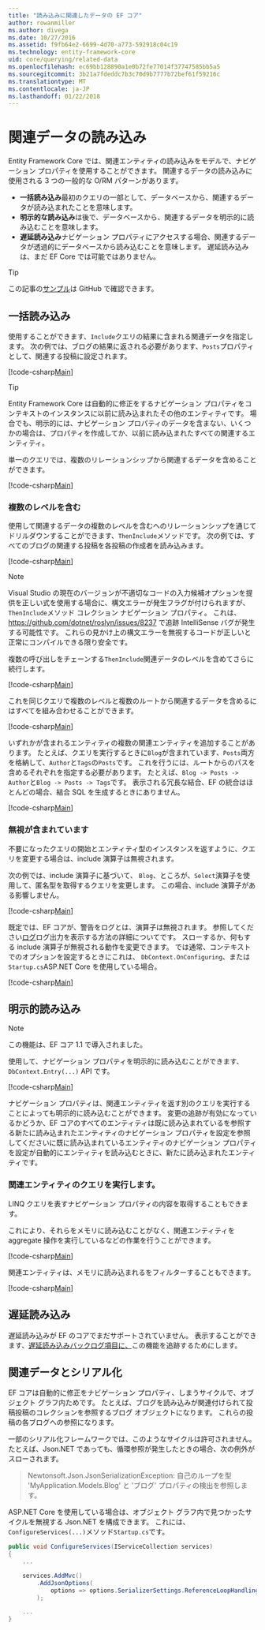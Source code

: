 ```yaml
---
title: "読み込みに関連したデータの EF コア"
author: rowanmiller
ms.author: divega
ms.date: 10/27/2016
ms.assetid: f9fb64e2-6699-4d70-a773-592918c04c19
ms.technology: entity-framework-core
uid: core/querying/related-data
ms.openlocfilehash: ec69bb128890a1e0b72fe77014f37747585bb5a5
ms.sourcegitcommit: 3b21a7fdeddc7b3c70d9b7777b72bef61f59216c
ms.translationtype: MT
ms.contentlocale: ja-JP
ms.lasthandoff: 01/22/2018
---
```

# <a name="loading-related-data"></a>関連データの読み込み

Entity Framework Core では、関連エンティティの読み込みをモデルで、ナビゲーション プロパティを使用することができます。 関連するデータの読み込みに使用される 3 つの一般的な O/RM パターンがあります。
* **一括読み込み**最初のクエリの一部として、データベースから、関連するデータが読み込まれたことを意味します。
* **明示的な読み込み**は後で、データベースから、関連するデータを明示的に読み込むことを意味します。
* **遅延読み込み**ナビゲーション プロパティにアクセスする場合、関連するデータが透過的にデータベースから読み込むことを意味します。 遅延読み込みは、まだ EF Core では可能ではありません。

> [!TIP]  
> この記事の[サンプル](https://github.com/aspnet/EntityFramework.Docs/tree/master/samples/core/Querying)は GitHub で確認できます。

## <a name="eager-loading"></a>一括読み込み

使用することができます、`Include`クエリの結果に含まれる関連データを指定します。 次の例では、ブログの結果に返される必要があります、`Posts`プロパティとして、関連する投稿に設定されます。

[!code-csharp[Main](../../../samples/core/Querying/Querying/RelatedData/Sample.cs#SingleInclude)]

> [!TIP]  
> Entity Framework Core は自動的に修正をするナビゲーション プロパティをコンテキストのインスタンスに以前に読み込まれたその他のエンティティです。 場合でも、明示的には、ナビゲーション プロパティのデータを含まない、いくつかの場合は、プロパティを作成してか、以前に読み込まれたすべての関連するエンティティ。


単一のクエリでは、複数のリレーションシップから関連するデータを含めることができます。

[!code-csharp[Main](../../../samples/core/Querying/Querying/RelatedData/Sample.cs#MultipleIncludes)]

### <a name="including-multiple-levels"></a>複数のレベルを含む

使用して関連するデータの複数のレベルを含むへのリレーションシップを通じてドリルダウンすることができます、`ThenInclude`メソッドです。 次の例では、すべてのブログの関連する投稿を各投稿の作成者を読み込みます。

[!code-csharp[Main](../../../samples/core/Querying/Querying/RelatedData/Sample.cs#SingleThenInclude)]

> [!NOTE]  
> Visual Studio の現在のバージョンが不適切なコードの入力候補オプションを提供を正しい式を使用する場合に、構文エラーが発生フラグが付けられますが、`ThenInclude`メソッド コレクション ナビゲーション プロパティ。 これは、https://github.com/dotnet/roslyn/issues/8237 で追跡 IntelliSense バグが発生する可能性です。 これらの見かけ上の構文エラーを無視するコードが正しいと正常にコンパイルできる限り安全です。 

複数の呼び出しをチェーンする`ThenInclude`関連データのレベルを含めてさらに続行します。

[!code-csharp[Main](../../../samples/core/Querying/Querying/RelatedData/Sample.cs#MultipleThenIncludes)]

これを同じクエリで複数のレベルと複数のルートから関連するデータを含めるにはすべてを組み合わせることができます。

[!code-csharp[Main](../../../samples/core/Querying/Querying/RelatedData/Sample.cs#IncludeTree)]

いずれかが含まれるエンティティの複数の関連エンティティを追加することがあります。 たとえば、クエリを実行するときに`Blog`が含まれています、`Posts`両方を格納して、`Author`と`Tags`の`Posts`です。 これを行うには、ルートからのパスを含めるそれぞれを指定する必要があります。 たとえば、`Blog -> Posts -> Author`と`Blog -> Posts -> Tags`です。 表示される冗長な結合、EF の統合はほとんどの場合、結合 SQL を生成するときにありません。

[!code-csharp[Main](../../../samples/core/Querying/Querying/RelatedData/Sample.cs#MultipleLeafIncludes)]

### <a name="ignored-includes"></a>無視が含まれています

不要になったクエリの開始とエンティティ型のインスタンスを返すように、クエリを変更する場合は、include 演算子は無視されます。

次の例では、include 演算子に基づいて、 `Blog`、ところが、`Select`演算子を使用して、匿名型を取得するクエリを変更します。 この場合、include 演算子がある影響しません。

[!code-csharp[Main](../../../samples/core/Querying/Querying/RelatedData/Sample.cs#IgnoredInclude)]

既定では、EF コアが、警告をログとは、演算子は無視されます。 参照してください[ログ](../miscellaneous/logging.md)ログ出力を表示する方法の詳細についてです。 スローするか、何もする include 演算子が無視される動作を変更できます。 では通常、コンテキストでのオプションを設定するときにこれは、 `DbContext.OnConfiguring`、または`Startup.cs`ASP.NET Core を使用している場合。

[!code-csharp[Main](../../../samples/core/Querying/Querying/RelatedData/ThrowOnIgnoredInclude/BloggingContext.cs#OnConfiguring)]

## <a name="explicit-loading"></a>明示的読み込み

> [!NOTE]  
> この機能は、EF コア 1.1 で導入されました。

使用して、ナビゲーション プロパティを明示的に読み込むことができます、 `DbContext.Entry(...)` API です。

[!code-csharp[Main](../../../samples/core/Querying/Querying/RelatedData/Sample.cs#Eager)]

ナビゲーション プロパティは、関連エンティティを返す別のクエリを実行することによっても明示的に読み込むことができます。 変更の追跡が有効になっているかどうか、EF コアのすべてのエンティティは既に読み込まれているを参照する新たに読み込まれたエンティティのナビゲーション プロパティを設定を参照してくださいに既に読み込まれているエンティティのナビゲーション プロパティを設定が自動的にエンティティを読み込むときに、新たに読み込まれたエンティティです。

### <a name="querying-related-entities"></a>関連エンティティのクエリを実行します。

LINQ クエリを表すナビゲーション プロパティの内容を取得することもできます。

これにより、それらをメモリに読み込むことがなく、関連エンティティを aggregate 操作を実行しているなどの作業を行うことができます。

[!code-csharp[Main](../../../samples/core/Querying/Querying/RelatedData/Sample.cs#NavQueryAggregate)]

関連エンティティは、メモリに読み込まれるをフィルターすることもできます。

[!code-csharp[Main](../../../samples/core/Querying/Querying/RelatedData/Sample.cs#NavQueryFiltered)]

## <a name="lazy-loading"></a>遅延読み込み

遅延読み込みが EF のコアでまだサポートされていません。 表示することができます、[遅延読み込みバックログ項目に、](https://github.com/aspnet/EntityFramework/issues/3797)この機能を追跡するためにします。

## <a name="related-data-and-serialization"></a>関連データとシリアル化

EF コアは自動的に修正をナビゲーション プロパティ、しまうサイクルで、オブジェクト グラフ内ためです。 たとえば、ブログを読み込みが関連付けられて投稿投稿のコレクションを参照するブログ オブジェクトになります。 これらの投稿の各ブログへの参照になります。

一部のシリアル化フレームワークでは、このようなサイクルは許可されません。 たとえば、Json.NET であっても、循環参照が発生したときの場合、次の例外がスローされます。

> Newtonsoft.Json.JsonSerializationException: 自己のループを型 'MyApplication.Models.Blog' と 'ブログ' プロパティの検出を参照します。

ASP.NET Core を使用している場合は、オブジェクト グラフ内で見つかったサイクルを無視する Json.NET を構成できます。 これには、`ConfigureServices(...)`メソッド`Startup.cs`です。

``` csharp
public void ConfigureServices(IServiceCollection services)
{
    ...

    services.AddMvc()
        .AddJsonOptions(
            options => options.SerializerSettings.ReferenceLoopHandling = Newtonsoft.Json.ReferenceLoopHandling.Ignore
        );

    ...
}
```
